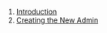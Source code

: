 1. [Introduction](https://github.com/onexrdev/portal/wiki/Introduction#introduction)
2. [Creating the New Admin](https://github.com/onexrdev/portal/wiki/OneXR-Portal#1-creating-the-new-client-admin)
